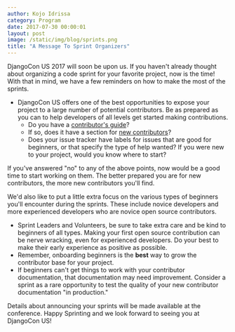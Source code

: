 ```yaml
---
author: Kojo Idrissa
category: Program
date: 2017-07-30 00:00:01
layout: post
image: /static/img/blog/sprints.png
title: "A Message To Sprint Organizers"
---
```


DjangoCon US 2017 will soon be upon us. If you haven't already thought about organizing a code sprint for your favorite project, now is the time!  With that in mind, we have a few reminders on how to make the most of the sprints. 

-  DjangoCon US offers one of the best opportunities to expose your project to a large number of potential contributors. Be as prepared as you can to help developers of all levels get started making contributions.
    +  Do you have a [contributor's guide](https://docs.djangoproject.com/en/dev/internals/contributing/)?
    +  If so, does it have a section for [new contributors](https://docs.djangoproject.com/en/dev/internals/contributing/new-contributors/)?
    +  Does your issue tracker have labels for issues that are good for beginners, or that specify the type of help wanted? If you were new to your project, would you know where to start?

If you've answered "no" to any of the above points, now would be a good time to start working on them. The better prepared you are for new contributors, the more new contributors you'll find.


We'd also like to put a little extra focus on the various types of beginners you'll encounter during the sprints. These include novice developers and more experienced developers who are novice open source contributors.

-  Sprint Leaders and Volunteers, be sure to take extra care and be kind to beginners of all types. Making your first open source contribution can be nerve wracking, even for experienced developers. Do your best to make their early experience as positive as possible. 
-  Remember, onboarding beginners is the **best** way to grow the contributor base for your project.
-  If beginners can't get things to work with your contributor documentation, that documentation may need improvement. Consider a sprint as a rare opportunity to test the quality of your new contributor documentation "in production."

Details about announcing your sprints will be made available at the conference. Happy Sprinting and we look forward to seeing you at DjangoCon US!
